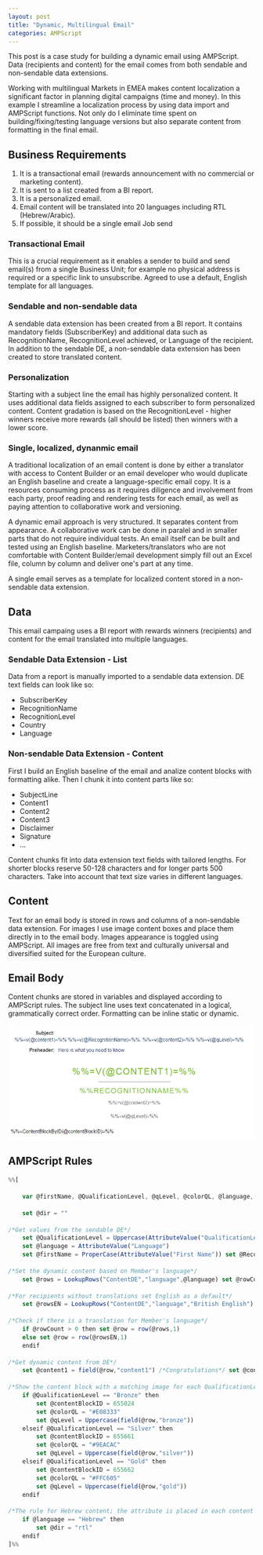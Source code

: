 ```yaml
---
layout: post
title: "Dynamic, Multilingual Email"
categories: AMPScript
---
```


This post is a case study for building a dynamic email using AMPScript. Data (recipients and content) for the email comes from both sendable and non-sendable data extensions.

Working with multilingual Markets in EMEA makes content localization a significant factor in planning digital campaigns (time and money). In this example I streamline a localization process by using data import and AMPScript functions. Not only do I eliminate time spent on building/fixing/testing language versions but also separate content from formatting in the final email.

## Business Requirements
1. It is a transactional email (rewards announcement with no commercial or marketing content).
2. It is sent to a list created from a BI report.
3. It is a personalized email.
4. Email content will be translated into 20 languages including RTL (Hebrew/Arabic).
5. If possible, it should be a single email Job send

### Transactional Email
This is a crucial requirement as it enables a sender to build and send email(s) from a single Business Unit; for example no physical address is required or a specific link to unsubscribe.
Agreed to use a default, English template for all languages.

### Sendable and non-sendable data
A sendable data extension has been created from a BI report. It contains mandatory fields (SubscriberKey) and additional data such as RecognitionName, RecognitionLevel achieved, or Language of the recipient.
In addition to the sendable DE, a non-sendable data extension has been created to store translated content.

### Personalization
Starting with a subject line the email has highly personalized content. It uses additional data fields assigned to each subscriber to form personalized content. Content gradation is based on the RecognitionLevel - higher winners receive more rewards (all should be listed) then winners with a lower score.

### Single, localized, dynanmic email
A traditional localization of an email content is done by either a translator with access to Content Builder or an email developer who would duplicate an English baseline and create a language-specific email copy. It is a resources consuming process as it requires diligence and involvement from each party, proof reading and rendering tests for each email, as well as paying attention to collaborative work and versioning.

A dynamic email approach is very structured. It separates content from appearance. A collaborative work can be done in paralel and in smaller parts that do not require individual tests. An email itself can be built and tested using an English baseline. Marketers/translators who are not comfortable with Content Builder/email development simply fill out an Excel file, column by column and deliver one's part at any time.

A single email serves as a template for localized content stored in a non-sendable data extension.


## Data

This email campaing uses a BI report with rewards winners (recipients) and content for the email translated into multiple languages.

### Sendable Data Extension - List
Data from a report is manually imported to a sendable data extension. DE text fields can look like so:
- SubscriberKey
- RecognitionName
- RecognitionLevel
- Country
- Language

### Non-sendable Data Extension - Content
First I build an English baseline of the email and analize content blocks with formatting alike. Then I chunk it into content parts like so:
- SubjectLine
- Content1
- Content2
- Content3
- Disclaimer
- Signature
- &hellip;

Content chunks fit into data extension text fields with tailored lengths. For shorter blocks reserve 50-128 characters and for longer parts 500 characters. Take into account that text size varies in different languages. 

## Content
Text for an email body is stored in rows and columns of a non-sendable data extension. For images I use image content boxes and place them directly in to the email body. Images appearance is toggled using AMPScript. All images are free from text and culturally universal and diversified suited for the European culture.

## Email Body
Content chunks are stored in variables and displayed according to AMPScript rules. The subject line uses text concatenated in a logical, grammatically correct order. 
Formatting can be inline static or dynamic.

![Dynamic Email snapshot](/images/dynamicEmail.png)


## AMPScript Rules

```javascript
%%[
    
    var @firstName, @QualificationLevel, @qLevel, @colorQL, @language, @subjectLine, @content1, @content2, @content3, @content4, @content5, @content6, @content7, @content8, @disclaimer, @signature, @contentBlockID, @rows, @rowsEN, @row, @rowCount, @dir

    set @dir = "" 

/*Get values from the sendable DE*/
    set @QualificationLevel = Uppercase(AttributeValue("QualificationLevel"))
    set @language = AttributeValue("Language")
    set @firstName = ProperCase(AttributeValue("First Name")) set @RecognitionName = ProperCase(AttributeValue("RecognitionName")) 
    
/*Set the dynamic content based on Member's language*/
    set @rows = LookupRows("ContentDE","language",@language) set @rowCount = rowcount(@rows)

/*For recipients without translations set English as a default*/    
    set @rowsEN = LookupRows("ContentDE","language","British English") 

/*Check if there is a translation for Member's language*/
    if @rowCount > 0 then set @row = row(@rows,1)
    else set @row = row(@rowsEN,1)
    endif
    
/*Get dynamic content from DE*/
    set @content1 = field(@row,"content1") /*Congratulations*/ set @content2 = field(@row,"content2") /*content2*/       set @signature = field(@row,"signature") 

/*Show the content block with a matching image for each QualificationLevel, set the color for the font, assign localized content*/
    if @QualificationLevel == "Bronze" then
        set @contentBlockID = 655024 
        set @colorQL = "#E08333" 
        set @qLevel = Uppercase(field(@row,"bronze"))
    elseif @QualificationLevel == "Silver" then
        set @contentBlockID = 655661 
        set @colorQL = "#9EACAC" 
        set @qLevel = Uppercase(field(@row,"silver")) 
    elseif @QualificationLevel == "Gold" then 
        set @contentBlockID = 655662 
        set @colorQL = "#FFC605" 
        set @qLevel = Uppercase(field(@row,"gold")) 
    endif
    
/*The rule for Hebrew content; the attribute is placed in each content block on the nearest TD*/ 
    if @language == "Hebrew" then
        set @dir = "rtl" 
    endif 
]%%
```